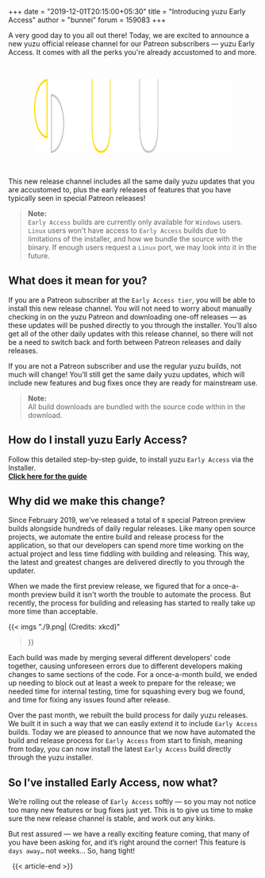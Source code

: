 +++
date = "2019-12-01T20:15:00+05:30"
title = "Introducing yuzu Early Access"
author = "bunnei"
forum = 159083
+++

A very good day to you all out there!
Today, we are excited to announce a new yuzu official release channel for our Patreon subscribers — yuzu Early Access.
It comes with all the perks you're already accustomed to and more.
<!--more-->

&nbsp;

<div style="text-align:center;">
<img src="./yuzu-banner-early-access-white.svg" width="400" height="150"/>
</div>

&nbsp;

This new release channel includes all the same daily yuzu updates that you are accustomed to, plus the early releases of features that you have typically seen in special Patreon releases!

> **Note:** <br>
> `Early Access` builds are currently only available for `Windows` users. <br>
> `Linux` users won't have access to `Early Access` builds due to limitations of the installer, and how we bundle the source with the binary. If enough users request a `Linux` port, we may look into it in the future.

## What does it mean for you?

If you are a Patreon subscriber at the `Early Access tier`, you will be able to install this new release channel.
You will not need to worry about manually checking in on the yuzu Patreon and downloading one-off releases — as these updates will be pushed directly to you through the installer. 
You’ll also get all of the other daily updates with this release channel, so there will not be a need to switch back and forth between Patreon releases and daily releases.

If you are not a Patreon subscriber and use the regular yuzu builds, not much will change!
You’ll still get the same daily yuzu updates, which will include new features and bug fixes once they are ready for mainstream use.

> **Note:** <br>
> All build downloads are bundled with the source code within in the download.

## How do I install yuzu Early Access?

Follow this detailed step-by-step guide, to install yuzu `Early Access` via the Installer. <br>
[**Click here for the guide**](https://yuzu-mirror.github.io/help/early-access/)

## Why did we make this change?

Since February 2019, we've released a total of `8` special Patreon preview builds alongside hundreds of daily regular releases.
Like many open source projects, we automate the entire build and release process for the application, so that our developers can spend more time working on the actual project and less time fiddling with building and releasing. 
This way, the latest and greatest changes are delivered directly to you through the updater.

When we made the first preview release, we figured that for a once-a-month preview build it isn't worth the trouble to automate the process.
But recently, the process for building and releasing has started to really take up more time than acceptable. 

{{< imgs
    "./9.png| (Credits: xkcd)"
>}} 
<!-- https://xkcd.com/1319/ -->

Each build was made by merging several different developers' code together, causing unforeseen errors due to different developers making changes to same sections of the code. 
For a once-a-month build, we ended up needing to block out at least a week to prepare for the release; we needed time for internal testing, time for squashing every bug we found, and time for fixing any issues found after release.

Over the past month, we rebuilt the build process for daily yuzu releases. 
We built it in such a way that we can easily extend it to include `Early Access` builds. 
Today we are pleased to announce that we now have automated the build and release process for `Early Access` from start to finish, meaning from today, you can now install the latest `Early Access` build directly through the yuzu installer.

## So I’ve installed Early Access, now what?

We’re rolling out the release of `Early Access` softly — so you may not notice too many new features or bug fixes just yet. 
This is to give us time to make sure the new release channel is stable, and work out any kinks. 

But rest assured — we have a really exciting feature coming, that many of you have been asking for, and it’s right around the corner! 
This feature is `days away…` not weeks… So, hang tight!

&nbsp;
{{< article-end >}}

